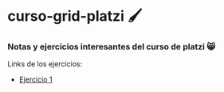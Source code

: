 # curso-grid-platzi  🖌️

### Notas y ejercicios interesantes del curso de platzi 😸

Links de los ejercicios:

- [Ejercicio 1](https://github.com/LizethPatino/curso-grid-platzi/tree/main/Ejercicio_1)

